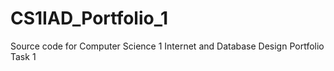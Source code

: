 # CS1IAD_Portfolio_1
Source code for Computer Science 1 Internet and Database Design Portfolio Task 1
